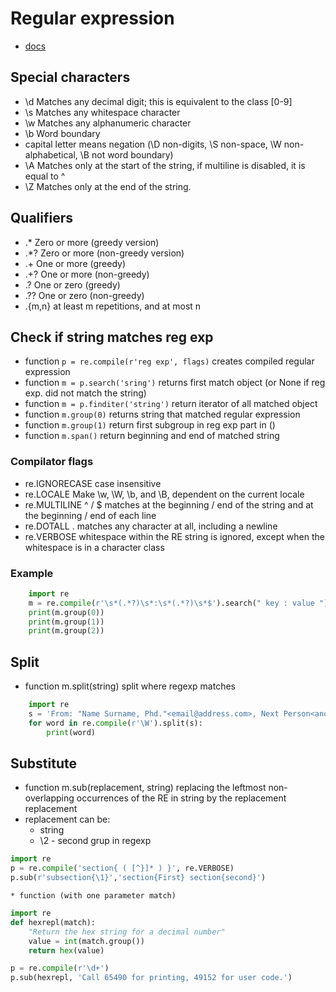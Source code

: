 # Regular expression
* [docs](https://docs.python.org/3/howto/regex.html)

## Special characters
* \d  Matches any decimal digit; this is equivalent to the class [0-9]
* \s  Matches any whitespace character
* \w  Matches any alphanumeric character
* \b  Word boundary
* capital letter means negation (\D non-digits, \S non-space, \W non-alphabetical, \B not word boundary)
* \A  Matches only at the start of the string, if multiline is disabled, it is equal to ^
* \Z  Matches only at the end of the string.

## Qualifiers
* .*  Zero or more (greedy version)
* .*? Zero or more (non-greedy version)
* .+  One or more (greedy)
* .+? One or more (non-greedy)
* .?  One or zero (greedy)
* .?? One or zero (non-greedy)
* .{m,n} at least m repetitions, and at most n

## Check if string matches reg exp
* function `p = re.compile(r'reg exp', flags)` creates compiled regular expression
* function `m = p.search('sring')` returns first match object (or None if reg exp. did not match the string)
* function `m = p.finditer('string')` return iterator of all matched object
* function `m.group(0)` returns string that matched regular expression
* function `m.group(1)` return first subgroup in reg exp part in ()
* function `m.span()` return beginning and end of matched string

### Compilator flags
* re.IGNORECASE     case insensitive
* re.LOCALE         Make \w, \W, \b, and \B, dependent on the current locale
* re.MULTILINE      ^ / $ matches at the beginning / end of the string and at the beginning / end of each line
* re.DOTALL         . matches any character at all, including a newline
* re.VERBOSE        whitespace within the RE string is ignored, except when the whitespace is in a character class

### Example
```python
    import re
    m = re.compile(r'\s*(.*?)\s*:\s*(.*?)\s*$').search(" key : value ")
    print(m.group(0))
    print(m.group(1))
    print(m.group(2))
```

## Split
* function m.split(string)  split where regexp matches
```python
    import re
    s = 'From: "Name Surname, Phd."<email@address.com>, Next Person<another@email.com>'
    for word in re.compile(r'\W').split(s):
        print(word)
```

## Substitute
* function m.sub(replacement, string)  replacing the leftmost non-overlapping occurrences of the RE in string by the replacement replacement
* replacement can be:
    * string
    * \2 - second grup in regexp
```python
import re
p = re.compile('section{ ( [^}]* ) }', re.VERBOSE)
p.sub(r'subsection{\1}','section{First} section{second}')
```
    * function (with one parameter match)
```python
import re
def hexrepl(match):
    "Return the hex string for a decimal number"
    value = int(match.group())
    return hex(value)

p = re.compile(r'\d+')
p.sub(hexrepl, 'Call 65490 for printing, 49152 for user code.')
```
